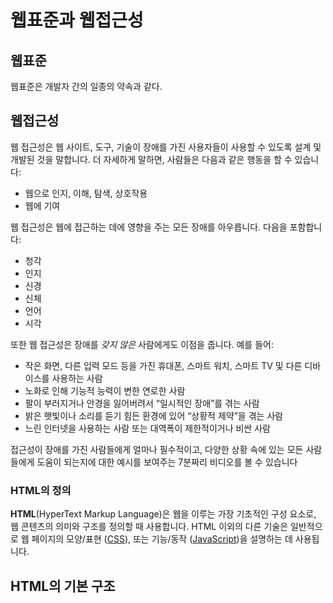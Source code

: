 # 웹표준과 웹접근성

## 웹표준
웹표준은 개발자 간의 일종의 약속과 같다.

## 웹접근성
웹 접근성은 웹 사이트, 도구, 기술이 장애를 가진 사용자들이 사용할 수 있도록 설계 및 개발된 것을 말합니다. 더 자세하게 말하면, 사람들은 다음과 같은 행동을 할 수 있습니다:

-   웹으로 인지, 이해, 탐색, 상호작용
-   웹에 기여

웹 접근성은 웹에 접근하는 데에 영향을 주는 모든 장애를 아우릅니다. 다음을 포함합니다:

-   청각
-   인지
-   신경
-   신체
-   언어
-   시각

또한 웹 접근성은 장애를  _갖지 않은_  사람에게도 이점을 줍니다. 예를 들어:

-   작은 화면, 다른 입력 모드 등을 가진 휴대폰, 스마트 워치, 스마트 TV 및 다른 디바이스를 사용하는 사람
-   노화로 인해 기능적 능력이 변한 연로한 사람
-   팔이 부러지거나 안경을 잃어버려서 “일시적인 장애”를 겪는 사람
-   밝은 햇빛이나 소리를 듣기 힘든 환경에 있어 “상황적 제약”을 겪는 사람
-   느린 인터넷을 사용하는 사람 또는 대역폭이 제한적이거나 비싼 사람

접근성이 장애를 가진 사람들에게 얼마나 필수적이고, 다양한 상황 속에 있는 모든 사람들에게 도움이 되는지에 대한 예시를 보여주는 7분짜리 비디오를 볼 수 있습니다



### HTML의 정의
**HTML**(HyperText Markup Language)은 웹을 이루는 가장 기초적인 구성 요소로, 
웹 콘텐츠의 의미와 구조를 정의할 때 사용합니다. HTML 이외의 다른 기술은 일반적으로 
웹 페이지의 모양/표현 ([CSS](https://developer.mozilla.org/ko/docs/Web/CSS)), 또는 
기능/동작 ([JavaScript](https://developer.mozilla.org/ko/docs/Web/JavaScript))을 설명하는 데 사용됩니다.


## HTML의 기본 구조

<!DOCTYPE html>
<html>
	<head>
		<meta charset="utf-8">
		<title>HTML의 기본구조<title>
	</head>
	<body>
		1.사이트에서 보여지는 부분입니다.
	<body>
</html>
